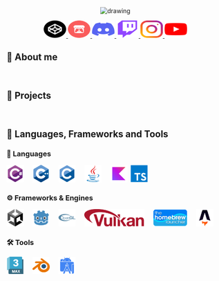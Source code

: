 <!-- Will be Replaced in the Future with a Banner -->
<p align="center"><img src="assets/elfilin_artwork.png" alt="drawing" width="200" align="center"/></p>

<!-- Links need to be changed to appear better -->
<div align="center">
    <a href="https://codepen.io/DragonGod65">
        <img src="assets/icons/codepen.svg" width="52" height="40" alt="Codepen Logo" />
    </a>
    <a href="https://dragongod65.itch.io">
        <img src="assets/icons/itch-io.svg" width="52" height="40" alt="Itch.io Logo"/>
    </a>
    <a href="https://www.youtube.com/watch?v=dQw4w9WgXcQ">
        <img src="assets/icons/discord.svg" width="52" height="40" alt="Discord Logo"/>
    </a>
    <a href="https://www.twitch.tv/dragongod6556">
        <img src="assets/icons/twitch.svg" width="52" height="40" alt="Twitch Logo"/>
    </a>
    <a href="https://www.instagram.com/dev.dragongod65">
        <img src="assets/icons/instagram.svg" width="52" height="40" alt="Instagram Logo"/>
    </a>
    <a href="https://www.youtube.com/@DragonGod65">
        <img src="assets/icons/youtube.svg" width="52" height="40" alt="Youtube Logo"/>
    </a>
</div>

## 👋 About me
<p align="left">
  <!--✨ Creating bugs since ...<br>
  📚 I'm currently learning ...<br>
  🎯 Goals: ...<br>
  🎲 Fun fact: ...-->
</p>
<br>

<!-- Relevant Projects & Works-->
## 💼 Projects

<br>

<!-- Tools etc -->
## 📓 Languages, Frameworks and Tools
### 📜 Languages
<div align="left">
    <img src="assets/devicons/languages/csharp-original.svg" height="40" alt="C# Logo"/>
    <img width="12" />
    <img src="assets/devicons/languages/cplusplus-original.svg" height="40" alt="C++ Logo"/>
    <img width="12" />
    <img src="assets/devicons/languages/c-original.svg" height="40" alt="C Logo"/>
    <img width="12" />
    <img src="assets/devicons/languages/java-original.svg" height="40" alt="Java Logo"/>
    <img width="12" />
    <img src="assets/devicons/languages/kotlin-original.svg" height="40" alt="Kotlin Logo"/>
    <img widht="12" />
    <img src="assets/devicons/languages/typescript-original.svg" height="40" alt="Typescript Logo"/>
</div>

### ⚙️ Frameworks & Engines
<div align="left">
    <img src="assets/devicons/frames/unity-original.svg" height="40" alt="Unity Logo"/>
    <img width="12" />
    <!--
    <img src="assets/devicons/frames/unrealengine-original-wordmark.svg" height="40" alt="Unreal Engine Logo"/>
    <img width="12" />
    -->
    <img src="assets/devicons/frames/godot-original.svg" height="40" alt="Godot Logo"/>
    <img width="12" />
    <img src="assets/devicons/frames/opengl-plain.svg" height="40" alt="OpenGL Logo"/>
    <img width="12" />
    <img src="assets/devicons/frames/vulkan.svg" height="40" alt="Vulkan Logo"/>
    <img width="12" />
    <img src="assets/devicons/frames/hblauncher-loader-banner.png" height="40" alt="Homebrew Logo"/>
    <img width="12" />
    <img src="assets/devicons/frames/astro-original.svg" height="40" alt="Astro Logo"/>
</div>

### 🛠️ Tools
<div align="left">
    <img src="assets/devicons/tools/threedsmax-original.svg" height="40" alt="3ds Max Logo"/>
    <img width="12" />
    <img src="assets/devicons/tools/blender-original.svg" height="40" alt="Blender Logo"/>
    <img width="12" />
    <img src="assets/devicons/tools/androidstudio-plain.svg" height="40" alt="Android Studio Logo"/>
</div>


